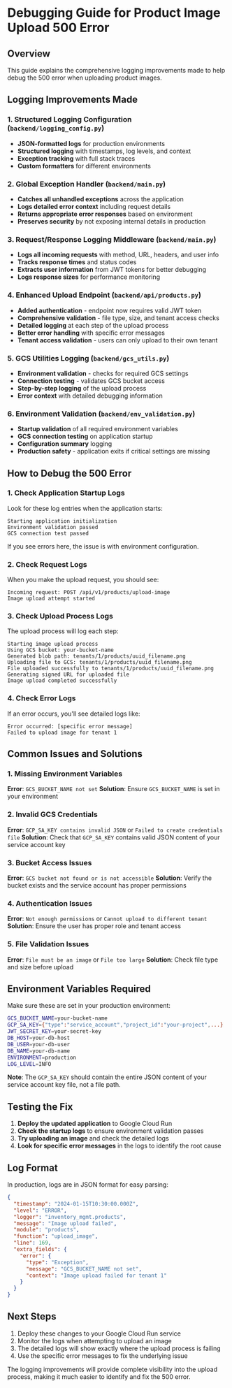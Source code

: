 # Debugging Guide for Product Image Upload 500 Error

## Overview
This guide explains the comprehensive logging improvements made to help debug the 500 error when uploading product images.

## Logging Improvements Made

### 1. Structured Logging Configuration (`backend/logging_config.py`)
- **JSON-formatted logs** for production environments
- **Structured logging** with timestamps, log levels, and context
- **Exception tracking** with full stack traces
- **Custom formatters** for different environments

### 2. Global Exception Handler (`backend/main.py`)
- **Catches all unhandled exceptions** across the application
- **Logs detailed error context** including request details
- **Returns appropriate error responses** based on environment
- **Preserves security** by not exposing internal details in production

### 3. Request/Response Logging Middleware (`backend/main.py`)
- **Logs all incoming requests** with method, URL, headers, and user info
- **Tracks response times** and status codes
- **Extracts user information** from JWT tokens for better debugging
- **Logs response sizes** for performance monitoring

### 4. Enhanced Upload Endpoint (`backend/api/products.py`)
- **Added authentication** - endpoint now requires valid JWT token
- **Comprehensive validation** - file type, size, and tenant access checks
- **Detailed logging** at each step of the upload process
- **Better error handling** with specific error messages
- **Tenant access validation** - users can only upload to their own tenant

### 5. GCS Utilities Logging (`backend/gcs_utils.py`)
- **Environment validation** - checks for required GCS settings
- **Connection testing** - validates GCS bucket access
- **Step-by-step logging** of the upload process
- **Error context** with detailed debugging information

### 6. Environment Validation (`backend/env_validation.py`)
- **Startup validation** of all required environment variables
- **GCS connection testing** on application startup
- **Configuration summary** logging
- **Production safety** - application exits if critical settings are missing

## How to Debug the 500 Error

### 1. Check Application Startup Logs
Look for these log entries when the application starts:
```
Starting application initialization
Environment validation passed
GCS connection test passed
```

If you see errors here, the issue is with environment configuration.

### 2. Check Request Logs
When you make the upload request, you should see:
```
Incoming request: POST /api/v1/products/upload-image
Image upload attempt started
```

### 3. Check Upload Process Logs
The upload process will log each step:
```
Starting image upload process
Using GCS bucket: your-bucket-name
Generated blob path: tenants/1/products/uuid_filename.png
Uploading file to GCS: tenants/1/products/uuid_filename.png
File uploaded successfully to tenants/1/products/uuid_filename.png
Generating signed URL for uploaded file
Image upload completed successfully
```

### 4. Check Error Logs
If an error occurs, you'll see detailed logs like:
```
Error occurred: [specific error message]
Failed to upload image for tenant 1
```

## Common Issues and Solutions

### 1. Missing Environment Variables
**Error**: `GCS_BUCKET_NAME not set`
**Solution**: Ensure `GCS_BUCKET_NAME` is set in your environment

### 2. Invalid GCS Credentials
**Error**: `GCP_SA_KEY contains invalid JSON` or `Failed to create credentials file`
**Solution**: Check that `GCP_SA_KEY` contains valid JSON content of your service account key

### 3. Bucket Access Issues
**Error**: `GCS bucket not found or is not accessible`
**Solution**: Verify the bucket exists and the service account has proper permissions

### 4. Authentication Issues
**Error**: `Not enough permissions` or `Cannot upload to different tenant`
**Solution**: Ensure the user has proper role and tenant access

### 5. File Validation Issues
**Error**: `File must be an image` or `File too large`
**Solution**: Check file type and size before upload

## Environment Variables Required

Make sure these are set in your production environment:
```bash
GCS_BUCKET_NAME=your-bucket-name
GCP_SA_KEY={"type":"service_account","project_id":"your-project",...}  # Full JSON content
JWT_SECRET_KEY=your-secret-key
DB_HOST=your-db-host
DB_USER=your-db-user
DB_NAME=your-db-name
ENVIRONMENT=production
LOG_LEVEL=INFO
```

**Note**: The `GCP_SA_KEY` should contain the entire JSON content of your service account key file, not a file path.

## Testing the Fix

1. **Deploy the updated application** to Google Cloud Run
2. **Check the startup logs** to ensure environment validation passes
3. **Try uploading an image** and check the detailed logs
4. **Look for specific error messages** in the logs to identify the root cause

## Log Format

In production, logs are in JSON format for easy parsing:
```json
{
  "timestamp": "2024-01-15T10:30:00.000Z",
  "level": "ERROR",
  "logger": "inventory_mgmt.products",
  "message": "Image upload failed",
  "module": "products",
  "function": "upload_image",
  "line": 169,
  "extra_fields": {
    "error": {
      "type": "Exception",
      "message": "GCS_BUCKET_NAME not set",
      "context": "Image upload failed for tenant 1"
    }
  }
}
```

## Next Steps

1. Deploy these changes to your Google Cloud Run service
2. Monitor the logs when attempting to upload an image
3. The detailed logs will show exactly where the upload process is failing
4. Use the specific error messages to fix the underlying issue

The logging improvements will provide complete visibility into the upload process, making it much easier to identify and fix the 500 error.
